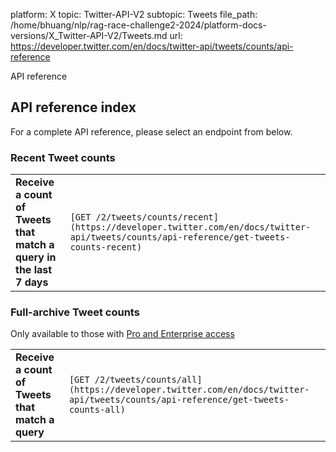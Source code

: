 platform: X
topic: Twitter-API-V2
subtopic: Tweets
file_path: /home/bhuang/nlp/rag-race-challenge2-2024/platform-docs-versions/X_Twitter-API-V2/Tweets.md
url: https://developer.twitter.com/en/docs/twitter-api/tweets/counts/api-reference

API reference

## API reference index

For a complete API reference, please select an endpoint from below.

### Recent Tweet counts

|     |     |
| --- | --- |
| **Receive a count of Tweets that match a query in the last 7 days** | `[GET /2/tweets/counts/recent](https://developer.twitter.com/en/docs/twitter-api/tweets/counts/api-reference/get-tweets-counts-recent)` |

### Full-archive Tweet counts

Only available to those with [](https://developer.twitter.com/en/docs/twitter-api/getting-started/about-twitter-api#v2-access-level)[Pro and Enterprise access](https://developer.twitter.com/en/docs/twitter-api/getting-started/about-twitter-api#v2-access-level)

|     |     |
| --- | --- |
| **Receive a count of Tweets that match a query** | `[GET /2/tweets/counts/all](https://developer.twitter.com/en/docs/twitter-api/tweets/counts/api-reference/get-tweets-counts-all)` |